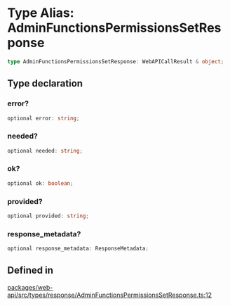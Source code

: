 # Type Alias: AdminFunctionsPermissionsSetResponse

```ts
type AdminFunctionsPermissionsSetResponse: WebAPICallResult & object;
```

## Type declaration

### error?

```ts
optional error: string;
```

### needed?

```ts
optional needed: string;
```

### ok?

```ts
optional ok: boolean;
```

### provided?

```ts
optional provided: string;
```

### response\_metadata?

```ts
optional response_metadata: ResponseMetadata;
```

## Defined in

[packages/web-api/src/types/response/AdminFunctionsPermissionsSetResponse.ts:12](https://github.com/slackapi/node-slack-sdk/blob/main/packages/web-api/src/types/response/AdminFunctionsPermissionsSetResponse.ts#L12)
